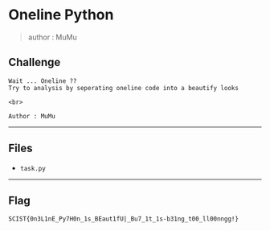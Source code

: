 # Oneline Python
> author : MuMu

## Challenge
```
Wait ... Oneline ??  
Try to analysis by seperating oneline code into a beautify looks

<br>

Author : MuMu
```

---
## Files
- `task.py`

---
## Flag
```
SCIST{0n3L1nE_Py7H0n_1s_BEaut1fU|_Bu7_1t_1s-b31ng_t00_ll00nngg!}
```